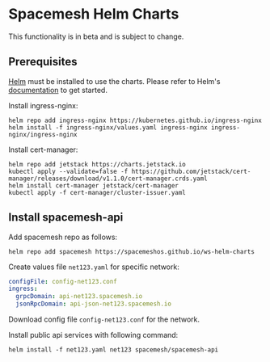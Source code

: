 # Spacemesh Helm Charts

This functionality is in beta and is subject to change.

## Prerequisites

[Helm](https://helm.sh) must be installed to use the charts.
Please refer to Helm's [documentation](https://helm.sh/docs/) to get started.

Install ingress-nginx:

```console
helm repo add ingress-nginx https://kubernetes.github.io/ingress-nginx
helm install -f ingress-nginx/values.yaml ingress-nginx ingress-nginx/ingress-nginx
```

Install cert-manager:

```console
helm repo add jetstack https://charts.jetstack.io
kubectl apply --validate=false -f https://github.com/jetstack/cert-manager/releases/download/v1.1.0/cert-manager.crds.yaml
helm install cert-manager jetstack/cert-manager
kubectl apply -f cert-manager/cluster-issuer.yaml
```

## Install spacemesh-api

Add spacemesh repo as follows:

```console
helm repo add spacemesh https://spacemeshos.github.io/ws-helm-charts
```

Create values file `net123.yaml` for specific network:

```yaml
configFile: config-net123.conf
ingress:
  grpcDomain: api-net123.spacemesh.io
  jsonRpcDomain: api-json-net123.spacemesh.io
```

Download config file `config-net123.conf` for the network.

Install public api services with following command:

```console
helm install -f net123.yaml net123 spacemesh/spacemesh-api
```

